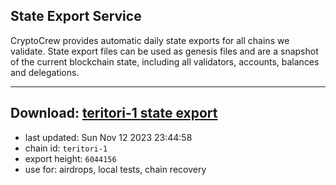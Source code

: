 ## State Export Service
CryptoCrew provides automatic daily state exports for all chains we validate. State export files can be used as genesis files and are a snapshot of the current blockchain state, including all validators, accounts, balances and delegations.

---
**Download: [teritori-1 state export](https://dl.ccvalidators.com/SERVICE/teritori/teritori-1_export_6044156.json)**
---

- last updated: Sun Nov 12 2023 23:44:58
- chain id: `teritori-1`
- export height: `6044156`
- use for: airdrops, local tests, chain recovery

